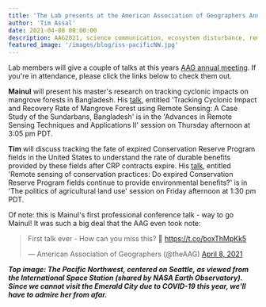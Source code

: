 ```yaml
---
title: 'The Lab presents at the American Association of Geographers Annual Meeting'
author: 'Tim Assal'
date: 2021-04-08 00:00:00
description: AAG2021, science communication, ecosystem disturbance, remote sensing, agroecosystems, Conservation Reserve Program  
featured_image: '/images/blog/iss-pacificNW.jpg'
---
```


Lab members will give a couple of talks at this years [AAG annual meeting](https://www2.aag.org/aagannualmeeting/). If you're in attendance, please click the links below to check them out.  

**Mainul** will present his master's research on tracking cyclonic impacts on mangrove forests in Bangladesh. His [talk](https://bit.ly/3mt18Mw), entitled 'Tracking Cyclonic Impact and Recovery Rate of Mangrove Forest using Remote Sensing: A Case Study of the Sundarbans, Bangladesh' is in the 'Advances in Remote Sensing Techniques and Applications II' session on Thursday afternoon at 3:05 pm PDT. 

**Tim** will discuss tracking the fate of expired Conservation Reserve Program fields in the United States to understand the rate of durable benefits provided by these fields after CRP contracts expire. His [talk](https://bit.ly/2Q7DNDW), entitled 'Remote sensing of conservation practices: Do expired Conservation Reserve Program fields continue to provide environmental benefits?' is in 'The politics of agricultural land use' session on Friday afternoon at 1:30 pm PDT. 

Of note: this is Mainul's first professional conference talk - way to go Mainul! It was such a big deal that the AAG even took note: 

<blockquote class="twitter-tweet tw-align-center"><p lang="en" dir="ltr">First talk ever - How can you miss this? 💯 <a href="https://t.co/boxThMpKk5">https://t.co/boxThMpKk5</a></p>&mdash; American Association of Geographers (@theAAG) <a href="https://twitter.com/theAAG/status/1380277204811198467?ref_src=twsrc%5Etfw">April 8, 2021</a></blockquote> <script async src="https://platform.twitter.com/widgets.js" charset="utf-8"></script> 

***Top image: The Pacific Northwest, centered on Seattle, as viewed from the International Space Station (shared by NASA Earth Observatory). Since we cannot visit the Emerald City due to COVID-19 this year, we'll have to admire her from afar.***


